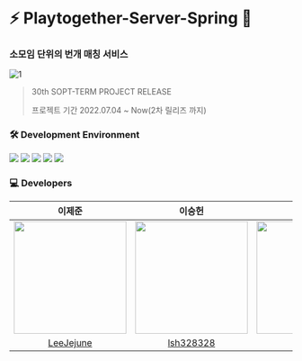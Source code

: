 # ⚡️ Playtogether-Server-Spring 🍃
### 소모임 단위의 번개 매칭 서비스

![1](https://user-images.githubusercontent.com/81547780/185796637-ca7b9fff-3df0-4269-bc93-b1c5ee49e7f9.png)

> 30th SOPT-TERM PROJECT RELEASE
> 
> 프로젝트 기간 2022.07.04 ~ Now(2차 릴리즈 까지)

### 🛠 Development Environment

<img src="https://img.shields.io/badge/Spring-6DB33F?style=for-the-badge&logo=Spring&logoColor=white">  <img src="https://img.shields.io/badge/Spring Boot-6DB33F?style=for-the-badge&logo=Spring Boot&logoColor=white">  <img src="https://img.shields.io/badge/MySQL-4479A1?style=for-the-badge&logo=MySQL&logoColor=white">  <img src="https://img.shields.io/badge/Redis-DC382D?style=for-the-badge&logo=Redis&logoColor=white">  <img src="https://img.shields.io/badge/Amazon AWS-FF9900?style=for-the-badge&logo=Amazon AWS&logoColor=white">  

### 💻 Developers
|                                             이제준                                              |                                               이승헌                                               |                                               이동근                                               |
| :---------------------------------------------------------------------------------------------: | :------------------------------------------------------------------------------------------------: | :------------------------------------------------------------------------------------------------: |
| <img src="https://avatars.githubusercontent.com/u/81547780?v=4" width="200px" height="200px" /> | <img src ="https://avatars.githubusercontent.com/u/51286325?v=4" width = "200px" height="200px" /> | <img src ="https://avatars.githubusercontent.com/u/68222629?v=4" width = "200px" height="200px" /> |
|                            [LeeJejune](https://github.com/LeeJejune)                            |                             [lsh328328](https://github.com/lsh328328)                              |                           [geeneve](https://github.com/geeneve)                                    |



